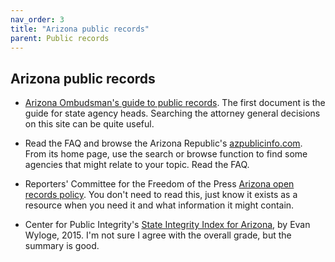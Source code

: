 ```yaml
---
nav_order: 3
title: "Arizona public records"
parent: Public records
---
```



## Arizona public records

* [Arizona Ombudsman's guide to public records](http://www.azoca.gov/open-meeting-and-public-records-law/overview/). The first document is the guide for state agency heads. Searching the attorney general decisions on this site can be quite useful.

* Read the FAQ and browse the Arizona Republic's [azpublicinfo.com](http://azpublicinfo.com/). From its home page, use the search or browse function to find some agencies that might relate to your topic.  Read the FAQ.

* Reporters' Committee for the Freedom of the Press [Arizona open records policy](https://www.rcfp.org/rcfp/orders/docs/ogg/AZ.pdf). You don't need to read this, just know it exists as a resource when you need it and what information it might contain.

* Center for Public Integrity's [State Integrity Index for Arizona](https://www.publicintegrity.org/2015/11/09/18332/arizona-gets-d-grade-2015-state-integrity-investigation), by Evan Wyloge, 2015. I'm not sure I agree with the overall grade, but the summary is good.
